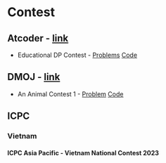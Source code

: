 # Contest

## Atcoder - [link](https://atcoder.jp/)
- Educational DP Contest - [Problems](https://atcoder.jp/contests/dp/tasks) [Code](https://github.com/allcodeclassic/contest/tree/main/Educational%20DP%20Contest)

## DMOJ - [link](https://dmoj.ca/contests/)
 - An Animal Contest 1 - [Problem](https://dmoj.ca/contest/aac1) [Code]()

## ICPC
### Vietnam
#### ICPC Asia Pacific - Vietnam National Contest 2023
